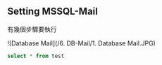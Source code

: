 ## Setting MSSQL-Mail

有幾個步驟要執行

![Database Mail](/6. DB-Mail/1. Database Mail.JPG)

```sql
select * from test
```

